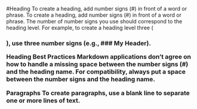 #Heading
To create a heading, add number signs (#) in front of a word or phrase. 
To create a heading, add number signs (#) in front of a word or phrase. The number of number signs you use should correspond to the heading level. 
For example, to create a heading level three (<h3>), use three number signs (e.g., ### My Header).

Heading Best Practices
Markdown applications don’t agree on how to handle a missing space between the number signs (#) and the heading name. For compatibility, always put a space between the number signs and the heading name.

Paragraphs
To create paragraphs, use a blank line to separate one or more lines of text.


